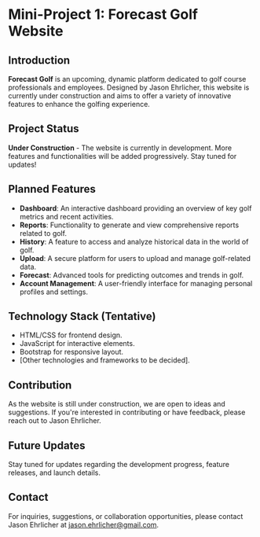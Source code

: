 
# Mini-Project 1: Forecast Golf Website

## Introduction
**Forecast Golf** is an upcoming, dynamic platform dedicated to golf course professionals and employees. Designed by Jason Ehrlicher, this website is currently under construction and aims to offer a variety of innovative features to enhance the golfing experience.

## Project Status
**Under Construction** - The website is currently in development. More features and functionalities will be added progressively. Stay tuned for updates!

## Planned Features
- **Dashboard**: An interactive dashboard providing an overview of key golf metrics and recent activities.
- **Reports**: Functionality to generate and view comprehensive reports related to golf.
- **History**: A feature to access and analyze historical data in the world of golf.
- **Upload**: A secure platform for users to upload and manage golf-related data.
- **Forecast**: Advanced tools for predicting outcomes and trends in golf.
- **Account Management**: A user-friendly interface for managing personal profiles and settings.

## Technology Stack (Tentative)
- HTML/CSS for frontend design.
- JavaScript for interactive elements.
- Bootstrap for responsive layout.
- [Other technologies and frameworks to be decided].

## Contribution
As the website is still under construction, we are open to ideas and suggestions. If you're interested in contributing or have feedback, please reach out to Jason Ehrlicher.

## Future Updates
Stay tuned for updates regarding the development progress, feature releases, and launch details.

## Contact
For inquiries, suggestions, or collaboration opportunities, please contact Jason Ehrlicher at [jason.ehrlicher@gmail.com](mailto:jason.ehrlicher@gmail.com).

